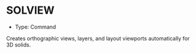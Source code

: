 # SOLVIEW

- Type: Command

Creates orthographic views, layers, and layout viewports automatically for 3D solids.
